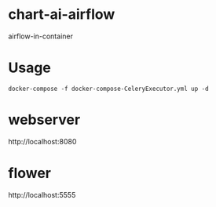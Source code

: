 # chart-ai-airflow
airflow-in-container

# Usage
`docker-compose -f docker-compose-CeleryExecutor.yml up -d`

# webserver
http://localhost:8080

# flower
http://localhost:5555
